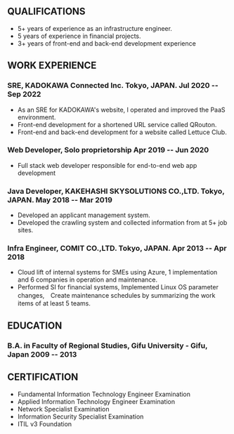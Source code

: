 <!-- The paragraph after the h1 and ul and before the first h2 is optional. It
is intended to be used for a short summary. -->
<!-- CEO and Software Engineer with knowledge of applied information theory,
including optimizing lossless compression schema of both the length-limited and
adaptive variants. -->
## QUALIFICATIONS
- 5+ years of experience as an infrastructure engineer.
- 5 years of experience in financial projects.
- 3+ years of front-end and back-end development experience


## WORK EXPERIENCE

<!-- You have to wrap the "left" and "right" half of these headings in spans by
hand -->
### <span>SRE, KADOKAWA Connected Inc. Tokyo, JAPAN.</span> <span>Jul 2020 -- Sep 2022</span>

- As an SRE for KADOKAWA's website, I operated and improved the PaaS environment.
- Front-end development for a shortened URL service called QRouton.
- Front-end and back-end development for a website called Lettuce Club.


### <span>Web Developer, Solo proprietorship</span> <span>Apr 2019 -- Jun 2020</span>

- Full stack web developer responsible for end-to-end web app development 

### <span>Java Developer, KAKEHASHI SKYSOLUTIONS CO.,LTD. Tokyo, JAPAN.</span> <span>May 2018 -- Mar 2019</span>

- Developed an applicant management system.
- Developed the crawling system and collected information from at 5+ job sites.

### <span>Infra Engineer, COMIT CO.,LTD. Tokyo, JAPAN.</span> <span>Apr 2013 -- Apr 2018</span>

- Cloud lift of internal systems for SMEs using Azure, 1 implementation and 6 companies in operation and maintenance.
- Performed SI for financial systems, Implemented Linux OS parameter changes,　Create maintenance schedules by summarizing the work items of at least 5 teams.

## EDUCATION

### <span>B.A. in Faculty of Regional Studies, Gifu University - Gifu, Japan </span> <span>2009 -- 2013</span>

## CERTIFICATION
- Fundamental Information Technology Engineer Examination
- Applied Information Technology Engineer Examination
- Network Specialist Examination
- Information Security Specialist Examination
- ITIL v3 Foundation
